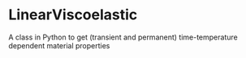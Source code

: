 # LinearViscoelastic
A class in Python to get (transient and permanent) time-temperature dependent material properties
